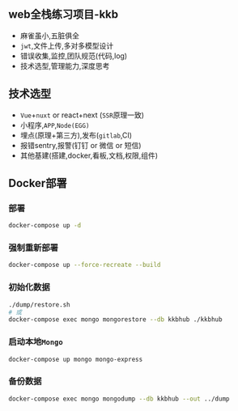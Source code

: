 ## web全栈练习项目-kkb

- 麻雀虽小,五脏俱全
- `jwt`,文件上传,多对多模型设计
- 错误收集,监控,团队规范(代码,log)
- 技术选型,管理能力,深度思考



## 技术选型

- `Vue`+`nuxt` or react+next (`SSR`原理一致)
- 小程序,`APP`,`Node(EGG)`
- 埋点(原理+第三方),发布(`gitlab`,CI)
- 报错sentry,报警(钉钉 or 微信 or 短信)
- 其他基建(搭建,docker,看板,文档,权限,组件)



## Docker部署

### 部署
```bash
docker-compose up -d
```

### 强制重新部署
```bash
docker-compose up --force-recreate --build
```

### 初始化数据
```bash
./dump/restore.sh
# 或
docker-compose exec mongo mongorestore --db kkbhub ./kkbhub
```
### 启动本地`Mongo`
```bash
docker-compose up mongo mongo-express
```

### 备份数据
```bash
docker-compose exec mongo mongodump --db kkbhub --out ../dump
```

